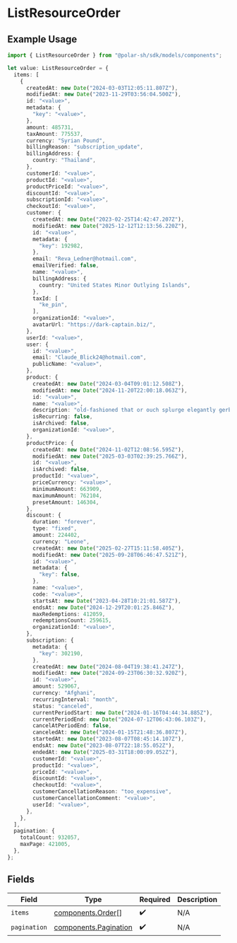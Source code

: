 # ListResourceOrder

## Example Usage

```typescript
import { ListResourceOrder } from "@polar-sh/sdk/models/components";

let value: ListResourceOrder = {
  items: [
    {
      createdAt: new Date("2024-03-03T12:05:11.807Z"),
      modifiedAt: new Date("2023-11-29T03:56:04.500Z"),
      id: "<value>",
      metadata: {
        "key": "<value>",
      },
      amount: 485731,
      taxAmount: 775537,
      currency: "Syrian Pound",
      billingReason: "subscription_update",
      billingAddress: {
        country: "Thailand",
      },
      customerId: "<value>",
      productId: "<value>",
      productPriceId: "<value>",
      discountId: "<value>",
      subscriptionId: "<value>",
      checkoutId: "<value>",
      customer: {
        createdAt: new Date("2023-02-25T14:42:47.207Z"),
        modifiedAt: new Date("2025-12-12T12:13:56.220Z"),
        id: "<value>",
        metadata: {
          "key": 192982,
        },
        email: "Reva_Ledner@hotmail.com",
        emailVerified: false,
        name: "<value>",
        billingAddress: {
          country: "United States Minor Outlying Islands",
        },
        taxId: [
          "ke_pin",
        ],
        organizationId: "<value>",
        avatarUrl: "https://dark-captain.biz/",
      },
      userId: "<value>",
      user: {
        id: "<value>",
        email: "Claude_Blick24@hotmail.com",
        publicName: "<value>",
      },
      product: {
        createdAt: new Date("2024-03-04T09:01:12.508Z"),
        modifiedAt: new Date("2024-11-20T22:00:18.063Z"),
        id: "<value>",
        name: "<value>",
        description: "old-fashioned that or ouch splurge elegantly gerbil",
        isRecurring: false,
        isArchived: false,
        organizationId: "<value>",
      },
      productPrice: {
        createdAt: new Date("2024-11-02T12:08:56.595Z"),
        modifiedAt: new Date("2025-03-03T02:39:25.766Z"),
        id: "<value>",
        isArchived: false,
        productId: "<value>",
        priceCurrency: "<value>",
        minimumAmount: 663909,
        maximumAmount: 762104,
        presetAmount: 146304,
      },
      discount: {
        duration: "forever",
        type: "fixed",
        amount: 224402,
        currency: "Leone",
        createdAt: new Date("2025-02-27T15:11:58.405Z"),
        modifiedAt: new Date("2025-09-28T06:46:47.521Z"),
        id: "<value>",
        metadata: {
          "key": false,
        },
        name: "<value>",
        code: "<value>",
        startsAt: new Date("2023-04-28T10:21:01.587Z"),
        endsAt: new Date("2024-12-29T20:01:25.846Z"),
        maxRedemptions: 412059,
        redemptionsCount: 259615,
        organizationId: "<value>",
      },
      subscription: {
        metadata: {
          "key": 302190,
        },
        createdAt: new Date("2024-08-04T19:38:41.247Z"),
        modifiedAt: new Date("2024-09-23T06:30:32.920Z"),
        id: "<value>",
        amount: 529067,
        currency: "Afghani",
        recurringInterval: "month",
        status: "canceled",
        currentPeriodStart: new Date("2024-01-16T04:44:34.885Z"),
        currentPeriodEnd: new Date("2024-07-12T06:43:06.103Z"),
        cancelAtPeriodEnd: false,
        canceledAt: new Date("2024-01-15T21:48:36.807Z"),
        startedAt: new Date("2023-08-07T08:45:14.107Z"),
        endsAt: new Date("2023-08-07T22:18:55.052Z"),
        endedAt: new Date("2025-03-31T18:00:09.052Z"),
        customerId: "<value>",
        productId: "<value>",
        priceId: "<value>",
        discountId: "<value>",
        checkoutId: "<value>",
        customerCancellationReason: "too_expensive",
        customerCancellationComment: "<value>",
        userId: "<value>",
      },
    },
  ],
  pagination: {
    totalCount: 932057,
    maxPage: 421005,
  },
};
```

## Fields

| Field                                                          | Type                                                           | Required                                                       | Description                                                    |
| -------------------------------------------------------------- | -------------------------------------------------------------- | -------------------------------------------------------------- | -------------------------------------------------------------- |
| `items`                                                        | [components.Order](../../models/components/order.md)[]         | :heavy_check_mark:                                             | N/A                                                            |
| `pagination`                                                   | [components.Pagination](../../models/components/pagination.md) | :heavy_check_mark:                                             | N/A                                                            |